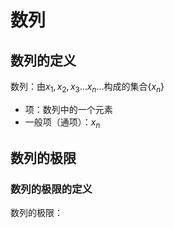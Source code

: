 # 数列

## 数列的定义

数列：由$x_1, x_2, x_3\dots x_n\dots$构成的集合$\{x_n\}$
- 项：数列中的一个元素
- 一般项（通项）：$x_n$

## 数列的极限

### 数列的极限的定义

数列的极限：